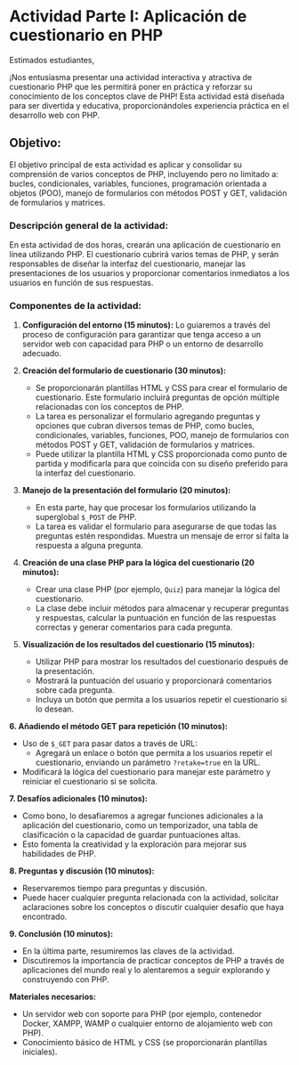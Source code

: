 # Actividad Parte I: Aplicación de cuestionario en PHP

Estimados estudiantes,

¡Nos entusiasma presentar una actividad interactiva y atractiva de cuestionario PHP que les permitirá poner en práctica y reforzar su conocimiento de los conceptos clave de PHP! Esta actividad está diseñada para ser divertida y educativa, proporcionándoles experiencia práctica en el desarrollo web con PHP.

## **Objetivo:**
El objetivo principal de esta actividad es aplicar y consolidar su comprensión de varios conceptos de PHP, incluyendo pero no limitado a: bucles, condicionales, variables, funciones, programación orientada a objetos (POO), manejo de formularios con métodos POST y GET, validación de formularios y matrices.

### **Descripción general de la actividad:**
En esta actividad de dos horas, crearán una aplicación de cuestionario en línea utilizando PHP. El cuestionario cubrirá varios temas de PHP, y serán responsables de diseñar la interfaz del cuestionario, manejar las presentaciones de los usuarios y proporcionar comentarios inmediatos a los usuarios en función de sus respuestas.

### **Componentes de la actividad:**

1. **Configuración del entorno (15 minutos):** Lo guiaremos a través del proceso de configuración para garantizar que tenga acceso a un servidor web con capacidad para PHP o un entorno de desarrollo adecuado.

2. **Creación del formulario de cuestionario (30 minutos):**
   - Se proporcionarán plantillas HTML y CSS para crear el formulario de cuestionario. Este formulario incluirá preguntas de opción múltiple relacionadas con los conceptos de PHP.
   - La tarea es personalizar el formulario agregando preguntas y opciones que cubran diversos temas de PHP, como bucles, condicionales, variables, funciones, POO, manejo de formularios con métodos POST y GET, validación de formularios y matrices.
   - Puede utilizar la plantilla HTML y CSS proporcionada como punto de partida y modificarla para que coincida con su diseño preferido para la interfaz del cuestionario.

3. **Manejo de la presentación del formulario (20 minutos):**
   - En esta parte, hay que procesar los formularios utilizando la superglobal `$_POST` de PHP.
   - La tarea es validar el formulario para asegurarse de que todas las preguntas estén respondidas. Muestra un mensaje de error si falta la respuesta a alguna pregunta.

4. **Creación de una clase PHP para la lógica del cuestionario (20 minutos):**
   - Crear una clase PHP (por ejemplo, `Quiz`) para manejar la lógica del cuestionario.
   - La clase debe incluir métodos para almacenar y recuperar preguntas y respuestas, calcular la puntuación en función de las respuestas correctas y generar comentarios para cada pregunta.

5. **Visualización de los resultados del cuestionario (15 minutos):**
   - Utilizar PHP para mostrar los resultados del cuestionario después de la presentación.
   - Mostrará la puntuación del usuario y proporcionará comentarios sobre cada pregunta.
   - Incluya un botón que permita a los usuarios repetir el cuestionario si lo desean.

**6. Añadiendo el método GET para repetición (10 minutos):**
   - Uso de `$_GET` para pasar datos a través de URL:
     - Agregará un enlace o botón que permita a los usuarios repetir el cuestionario, enviando un parámetro `?retake=true` en la URL.
   - Modificará la lógica del cuestionario para manejar este parámetro y reiniciar el cuestionario si se solicita.

**7. Desafíos adicionales (10 minutos):**
   - Como bono, lo desafiaremos a agregar funciones adicionales a la aplicación del cuestionario, como un temporizador, una tabla de clasificación o la capacidad de guardar puntuaciones altas.
   - Esto fomenta la creatividad y la exploración para mejorar sus habilidades de PHP.

**8. Preguntas y discusión (10 minutos):**
   - Reservaremos tiempo para preguntas y discusión.
   - Puede hacer cualquier pregunta relacionada con la actividad, solicitar aclaraciones sobre los conceptos o discutir cualquier desafío que haya encontrado.

**9. Conclusión (10 minutos):**
   - En la última parte, resumiremos las claves de la actividad.
   - Discutiremos la importancia de practicar conceptos de PHP a través de aplicaciones del mundo real y lo alentaremos a seguir explorando y construyendo con PHP.

**Materiales necesarios:**
   - Un servidor web con soporte para PHP (por ejemplo, contenedor Docker, XAMPP, WAMP o cualquier entorno de alojamiento web con PHP).
   - Conocimiento básico de HTML y CSS (se proporcionarán plantillas iniciales).
